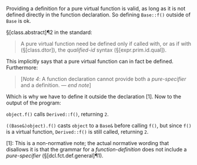 Providing a definition for a pure virtual function is valid, as long as it is not defined directly in the function declaration. So defining `Base::f()` outside of `Base` is ok.

§[class.abstract]¶2 in the standard:

> A pure virtual function need be defined only if called with, or as if with (§[class.dtor]), the *qualified-id* syntax (§[expr.prim.id.qual]).

This implicitly says that a pure virtual function can in fact be defined. Furthermore:

> [*Note 4*: A function declaration cannot provide both a *pure-specifier* and a definition. — *end note*]

Which is why we have to define it outside the declaration [1]. Now to the output of the program:

`object.f()` calls `Derived::f()`, returning `2`.

`((Base&)object).f()` casts `object` to a `Base&` before calling `f()`, but since `f()` is a virtual function, `Derived::f()` is still called, returning `2`.

[1]: This is a non-normative note; the actual normative wording that disallows it is that the grammar for a *function-definition* does not include a *pure-specifier* (§[dcl.fct.def.general]¶1).